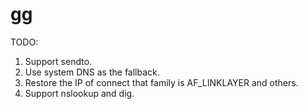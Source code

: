 # gg


TODO:
1. Support sendto.
2. Use system DNS as the fallback.
3. Restore the IP of connect that family is AF_LINKLAYER and others.
4. Support nslookup and dig. 